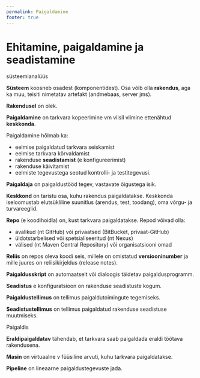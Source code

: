 ```yaml
---
permalink: Paigaldamine
footer: true
---
```


# Ehitamine, paigaldamine ja seadistamine

süsteemianalüüs

**Süsteem** koosneb osadest (komponentidest). Osa võib olla **rakendus**, aga ka muu, teisiti nimetatav artefakt (andmebaas, server jms).

**Rakendusel** on olek.

**Paigaldamine** on tarkvara kopeerimine vm viisil viimine ettenähtud **keskkonda**.

Paigaldamine hõlmab ka:
- eelmise paigaldatud tarkvara seiskamist
- eelmise tarkvara kõrvaldamist
- rakenduse **seadistamist** (e konfigureerimist)
- rakenduse käivitamist
- eelmiste tegevustega seotud kontrolli- ja testitegevusi.

**Paigaldaja** on paigaldustööd tegev, vastavate õigustega isik.

**Keskkond** on taristu osa, kuhu rakendus paigaldatakse. Keskkonda iseloomustab elutsükliline suunitlus (arendus, test, toodang), oma võrgu- ja turvareeglid.

**Repo** (e koodihoidla) on, kust tarkvara paigaldatakse. Repod võivad olla:
- avalikud (nt GitHub) või privaatsed (BitBucket, privaat-GitHub)
- üldotstarbelised või spetsialiseeritud (nt Nexus)
- välised (nt Maven Central Repository) või organisatsiooni omad

**Reliis** on repos oleva koodi seis, millele on omistatud **versiooninumber** ja mille juures on reliisikirjeldus (release notes).

**Paigaldusskript** on automaatselt või dialoogis täidetav paigaldusprogramm.

**Seadistus** e konfiguratsioon on rakenduse seadistuste kogum.

**Paigaldustellimus** on tellimus paigaldutoimingute tegemiseks.

**Seadistustellimus** on tellimus paigaldatud rakenduse seadistuse muutmiseks.

Paigaldis 

**Eraldipaigaldatav** tähendab, et tarkvara saab paigaldada eraldi töötava rakendusena.

**Masin** on virtuaalne v füüsiline arvuti, kuhu tarkvara paigaldatakse.

**Pipeline** on lineaarne paigaldustegevuste jada.


